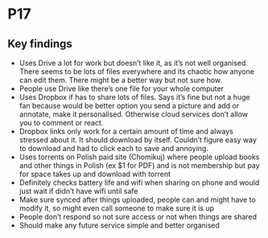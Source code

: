 # P17

## Key findings

* Uses Drive a lot for work but doesn’t like it, as it’s not well organised. There seems to be lots of files everywhere and its chaotic how anyone can edit them. There might be a better way but not sure how.
* People use Drive like there’s one file for your whole computer
* Uses Dropbox if has to share lots of files. Says it’s fine but not a huge fan because would be better option you send a picture and add or annotate, make it personalised. Otherwise cloud services don’t allow you to comment or react.
* Dropbox links only work for a certain amount of time and always stressed about it. It should download by itself. Couldn’t figure easy way to download and had to click each to save and annoying.
* Uses torrents on Polish paid site \(Chomikuj\) where people upload books and other things in Polish \(ex $1 for PDF\) and is not membership but pay for space takes up and download with torrent
* Definitely checks battery life and wifi when sharing on phone and would just wait if didn’t have wifi until safe
* Make sure synced after things uploaded, people can and might have to modify it, so might even call someone to make sure it is up
* People don’t respond so not sure access or not when things are shared
* Should make any future service simple and better organised
